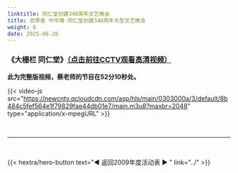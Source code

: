 ```yaml
---
linktitle: 同仁堂创建340周年文艺晚会
title: 百草香 中华情·同仁堂创建340周年大型文艺晚会
weight: 8
date: 2025-06-20
---
```


### 《大栅栏 同仁堂》[（点击前往CCTV观看高清视频）](https://tv.cctv.com/2009/12/02/VIDE1355632888352890.shtml)

**此为完整版视频，蔡老师的节目在52分10秒处。**

{{< video-js src="https://newcntv.qcloudcdn.com/asp/hls/main/0303000a/3/default/8b484c5fef564e1f79829fae44db01e7/main.m3u8?maxbr=2048" type="application/x-mpegURL" >}}

<br>
<hr>
<br>

{{< hextra/hero-button text="◀ 返回2009年度活动表 ▶ " link="../" >}}